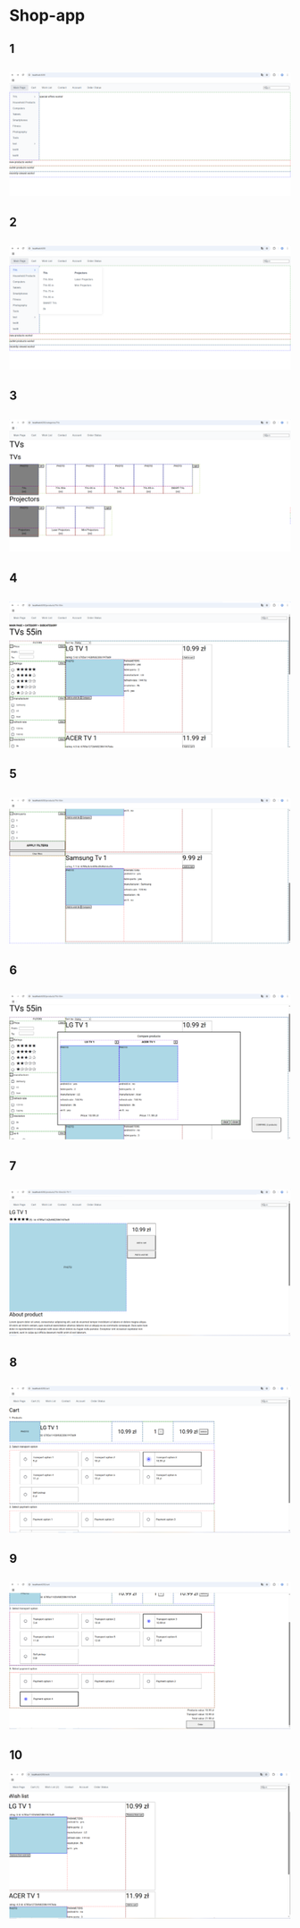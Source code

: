 # Shop-app
**1**<br>
-----
![screen](https://github.com/krysztok/Shop-app/blob/main/screens/s1.png)
-----
**2**<br>
-----
![screen](https://github.com/krysztok/Shop-app/blob/main/screens/s2.png)
-----
**3**<br>
-----
![screen](https://github.com/krysztok/Shop-app/blob/main/screens/s3.png)
-----
**4**<br>
-----
![screen](https://github.com/krysztok/Shop-app/blob/main/screens/s4.png)
-----
**5**<br>
-----
![screen](https://github.com/krysztok/Shop-app/blob/main/screens/s5.png)
-----
**6**<br>
-----
![screen](https://github.com/krysztok/Shop-app/blob/main/screens/s6.png)
-----
**7**<br>
-----
![screen](https://github.com/krysztok/Shop-app/blob/main/screens/s7.png)
-----
**8**<br>
-----
![screen](https://github.com/krysztok/Shop-app/blob/main/screens/s8.png)
-----
**9**<br>
-----
![screen](https://github.com/krysztok/Shop-app/blob/main/screens/s9.png)
-----
**10**<br>
-----
![screen](https://github.com/krysztok/Shop-app/blob/main/screens/s10.png)